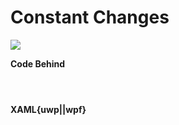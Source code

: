 # Constant Changes

![](https://raw.githubusercontent.com/Live-Charts/WebSiteDocs/master/v1/Resources/constant.gif)

<pulled></pulled>

**Code Behind**

```{wpf,!https://raw.githubusercontent.com/beto-rodriguez/Live-Charts/master/Examples/WinForms/Cartesian/ConstantChanges/MeasureModel.cs}
```

```{uwp,!https://raw.githubusercontent.com/beto-rodriguez/Live-Charts/master/Examples/Uwp/CartesianChart/ConstantChanges/MeasureModel.cs}
```

```{wf,!https://raw.githubusercontent.com/beto-rodriguez/Live-Charts/master/Examples/WinForms/Cartesian/ConstantChanges/MeasureModel.cs}
```

**XAML{uwp||wpf}**

```{wpf,!https://raw.githubusercontent.com/beto-rodriguez/Live-Charts/master/Examples/WinForms/Cartesian/ConstantChanges/MeasureModel.cs}
```

```{uwp,!https://raw.githubusercontent.com/beto-rodriguez/Live-Charts/master/Examples/Uwp/CartesianChart/ConstantChanges/MeasureModel.cs}
```

```{wf,!https://raw.githubusercontent.com/beto-rodriguez/Live-Charts/master/Examples/WinForms/Cartesian/ConstantChanges/MeasureModel.cs}
```

